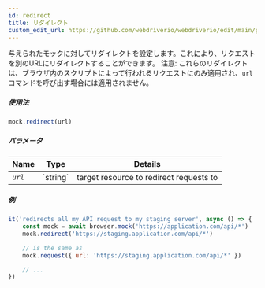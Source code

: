 ```yaml
---
id: redirect
title: リダイレクト
custom_edit_url: https://github.com/webdriverio/webdriverio/edit/main/packages/webdriverio/src/commands/mock/redirect.ts
---
```


与えられたモックに対してリダイレクトを設定します。これにより、リクエストを別のURLにリダイレクトすることができます。
注意: これらのリダイレクトは、ブラウザ内のスクリプトによって行われるリクエストにのみ適用され、`url`コマンドを呼び出す場合には適用されません。

##### 使用法

```js
mock.redirect(url)
```

##### パラメータ

<table>
  <thead>
    <tr>
      <th>Name</th><th>Type</th><th>Details</th>
    </tr>
  </thead>
  <tbody>
    <tr>
      <td><code><var>url</var></code></td>
      <td>`string`</td>
      <td>target resource to redirect requests to</td>
    </tr>
  </tbody>
</table>

##### 例

```js title="respond.js"
it('redirects all my API request to my staging server', async () => {
    const mock = await browser.mock('https://application.com/api/*')
    mock.redirect('https://staging.application.com/api/*')

    // is the same as
    mock.request({ url: 'https://staging.application.com/api/*' })

    // ...
})
```